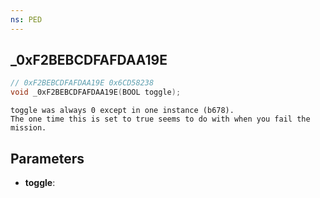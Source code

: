 ```yaml
---
ns: PED
---
```

## _0xF2BEBCDFAFDAA19E

```c
// 0xF2BEBCDFAFDAA19E 0x6CD58238
void _0xF2BEBCDFAFDAA19E(BOOL toggle);
```

```
toggle was always 0 except in one instance (b678).  
The one time this is set to true seems to do with when you fail the mission.  
```

## Parameters
* **toggle**: 

